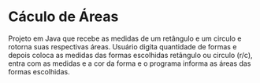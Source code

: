 # Cáculo de Áreas
Projeto em Java que recebe as medidas de um retângulo e um circulo e rotorna suas respectivas áreas.
Usuário digita quantidade de formas e depois coloca as medidas das formas escolhidas retângulo ou circulo (r/c),
entra com as medidas e a cor da forma e o programa informa as áreas das formas escolhidas.
